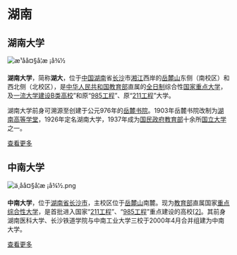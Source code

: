 # 湖南

## 湖南大学
![æ¹åå¤§å­¦æ ¡å¾½](https://upload.wikimedia.org/wikipedia/zh/thumb/8/8c/Xiaohui.JPG/220px-Xiaohui.JPG)

**湖南大学**，简称**湖大**，位于[中国](https://zh.wikipedia.org/wiki/%E4%B8%AD%E5%9B%BD)[湖南](https://zh.wikipedia.org/wiki/%E6%B9%96%E5%8D%97%E7%9C%81)省[长沙](https://zh.wikipedia.org/wiki/%E9%95%BF%E6%B2%99%E5%B8%82)市[湘江](https://zh.wikipedia.org/wiki/%E6%B9%98%E6%B1%9F)西岸的[岳麓山](https://zh.wikipedia.org/wiki/%E5%B2%B3%E9%BA%93%E5%B1%B1)东侧（南校区）和西北侧（北校区），是[中华人民共和国教育部](https://zh.wikipedia.org/wiki/%E4%B8%AD%E5%8D%8E%E4%BA%BA%E6%B0%91%E5%85%B1%E5%92%8C%E5%9B%BD%E6%95%99%E8%82%B2%E9%83%A8)直属的[全日制](https://zh.wikipedia.org/wiki/%E5%85%A8%E6%97%A5%E5%88%B6)综合性[国家重点大学](https://zh.wikipedia.org/wiki/%E4%B8%AD%E5%9B%BD%E9%87%8D%E7%82%B9%E5%A4%A7%E5%AD%A6)，及[一流大学建设B类高校](https://zh.wikipedia.org/wiki/%E4%B8%96%E7%95%8C%E4%B8%80%E6%B5%81%E5%A4%A7%E5%AD%A6%E5%92%8C%E4%B8%80%E6%B5%81%E5%AD%A6%E7%A7%91%E5%BB%BA%E8%AE%BE)”和原“[985工程](https://zh.wikipedia.org/wiki/985%E5%B7%A5%E7%A8%8B)”、原“[211工程](https://zh.wikipedia.org/wiki/211%E5%B7%A5%E7%A8%8B)”大学。

湖南大学前身可溯源至创建于公元976年的[岳麓书院](https://zh.wikipedia.org/wiki/%E5%B2%B3%E9%BA%93%E4%B9%A6%E9%99%A2)。1903年岳麓书院改制为[湖南高等学堂](https://zh.wikipedia.org/wiki/%E6%B9%96%E5%8D%97%E9%AB%98%E7%AD%89%E5%AD%A6%E5%A0%82)，1926年定名湖南大学，1937年成为[国民政府教育部](https://zh.wikipedia.org/wiki/%E4%B8%AD%E8%8F%AF%E6%B0%91%E5%9C%8B%E6%95%99%E8%82%B2%E9%83%A8)十余所[国立大学](https://zh.wikipedia.org/wiki/%E5%9C%8B%E6%B0%91%E6%94%BF%E5%BA%9C%E5%9C%8B%E7%AB%8B%E5%A4%A7%E5%AD%B8%E5%88%97%E8%A1%A8)之一。

[查看更多](../hnu/)

## 中南大学
![ä¸­åå¤§å­¦æ ¡å¾½.png](https://upload.wikimedia.org/wikipedia/zh/thumb/4/4d/%E4%B8%AD%E5%8D%97%E5%A4%A7%E5%AD%A6%E6%A0%A1%E5%BE%BD.png/250px-%E4%B8%AD%E5%8D%97%E5%A4%A7%E5%AD%A6%E6%A0%A1%E5%BE%BD.png)

**中南大学**，位于[湖南省](https://zh.wikipedia.org/wiki/%E6%B9%96%E5%8D%97%E7%9C%81)[长沙市](https://zh.wikipedia.org/wiki/%E9%95%BF%E6%B2%99%E5%B8%82)，主校区位于[岳麓山](https://zh.wikipedia.org/wiki/%E5%B2%B3%E9%BA%93%E5%B1%B1)南麓。现为[教育部](https://zh.wikipedia.org/wiki/%E6%95%99%E8%82%B2%E9%83%A8)直属国家[重点综合性大学](https://zh.wikipedia.org/wiki/%E4%B8%AD%E5%9B%BD%E9%87%8D%E7%82%B9%E5%A4%A7%E5%AD%A6)，是首批进入国家“[211工程](https://zh.wikipedia.org/wiki/211%E5%B7%A5%E7%A8%8B)”、“[985工程](https://zh.wikipedia.org/wiki/985%E5%B7%A5%E7%A8%8B)”重点建设的高校[[2\]](https://zh.wikipedia.org/wiki/%E4%B8%AD%E5%8D%97%E5%A4%A7%E5%AD%A6#cite_note-2)。其前身湖南医科大学、长沙铁道学院与中南工业大学三校于2000年4月合并组建为中南大学。

[查看更多](../csu/)